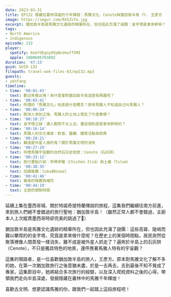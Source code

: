 ```yaml
---
date: 2023-03-31
title: EP132 隱藏在叢林深處的千年輝煌：馬雅文化、Cenote與猶加敦半島 ft. 王彥方
image: https://imgur.com/RX5ZvTo.jpg
excerpt: 猶加敦半島是馬雅文化遺跡的精華所在，但也因此充滿了謎團：金字塔是拿來幹嘛？為什麼有些聚落的人會突然消失？石灰阱和馬雅的身死觀有什麼關聯？這集由超愛猶加敦的彥方帶隊，讓我們一起前往深藏於叢林中的古老遺跡！
tags:
- North America
- Indigenous
episode: 132
player:
  spotify: 0zm7dEgnyOVpWvVmuff5MI
  apple: 1000606703892
duration: '47:15'
guid: GUID-132
filepath: travel-wok-files-03/ep132.mp3
guests:
- yenfang
timeline:
- time: '00:01:43'
  text: 歡迎來賓出場！為什麼會對猶加敦半島這麼有興趣呢？
- time: '00:03:41'
  text: 所謂的「馬雅文化」到底是什麼概念？原來馬雅人不知道自己叫馬雅人？
- time: '00:06:24'
  text: 歐洲人來到之後，馬雅人的土地上發生了什麼事情？
- time: '00:10:27'
  text: 金字塔之謎：連人都爬不太上去，蓋這個到底是拿來幹嘛的？
- time: '00:16:14'
  text: 馬雅人的文化傳承：飲食、醫藥、體育活動與祭典
- time: '00:20:21'
  text: 難道是外星人搞的鬼？關於馬雅文明的消失
- time: '00:27:29'
  text: 呼應馬雅宇宙觀的自然石灰岩地景：Cenote（石灰阱）
- time: '00:33:12'
  text: 旅行重點介紹：奇琴伊薩（Chichén-Itzá）與土崙（Tulum）
- time: '00:38:35'
  text: 加碼推薦：Coba與Uxmal
- time: '00:41:46'
  text: 最後的推薦與補充
- time: '00:44:19'
  text: 主廚的閒聊時間
---
```

延續上集在墨西哥城、關於特諾奇提特蘭傳說的旅程，這集我們繼續往南方前進，來到旅人們絕不會錯過的旅行聖地：猶加敦半島！（雖然正常人都不會錯過，主廚本人上次縱貫墨西哥時卻完美的跳過了🤣）

猶加敦半島是馬雅文化遺跡的精華所在，但也因此充滿了謎團：這些高聳、陡峭而難以攀爬的的金字塔，究竟是拿來做什麼呢？在歷史上的某個時間點，居民突然從聚落裡像人間蒸發一樣消失，難不成是被外星人抓走了？遍佈於半島上的石灰阱（Cenote），不只是獨具特色的地景，還呼應著馬雅人特有的宇宙觀？

這集的領路者，是一位喜歡猶加敦半島的旅人，王彥方。原本對馬雅文化了解不多的她，在第一次猶加敦旅行之後意猶未盡，於是一去再去，去到最後不知不覺成了專家。這集節目中，她將結合多次旅行的經驗，以及深入爬梳資料之後的心得，帶領我們走向半島深處，發掘隱藏在叢林中的馬雅千年輝煌！

喜歡古文明、想更認識馬雅的你，跟我們一起踏上這段旅程吧！
